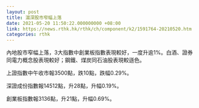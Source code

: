 ```yaml
---
layout: post
title: 滬深股市窄幅上落
date: 2021-05-20 11:50:22.000000000 +08:00
link: https://news.rthk.hk/rthk/ch/component/k2/1591764-20210520.htm
categories: rthk
---
```


內地股市窄幅上落，3大指數中創業板指數表現較好，一度升逾1%。白酒、證券同電力概念股表現較好；鋼鐵、煤炭同石油股表現較遜色。

上證指數中午收市報3500點，跌10點，跌幅0.29%。

深證成份指數報14512點，升28點，升幅0.19%。

創業板指數報3136點，升21點，升幅0.69%。
